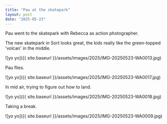 ```yaml
---
title: "Pau at the skatepark"
layout: post
date: "2025-05-23"
---
```


Pau went to the skatepark with Rebecca as action photographer.

The new skatepark in Sort looks great, the kids really like the green-topped 'volcan' in the middle.

![yo yo]({{ site.baseurl }}/assets/images/2025/IMG-20250523-WA0013.jpg)

Pau flies.

![yo yo]({{ site.baseurl }}/assets/images/2025/IMG-20250523-WA0017.jpg)

In mid air, trying to figure out how to land.

![yo yo]({{ site.baseurl }}/assets/images/2025/IMG-20250523-WA0018.jpg)

Taking a break.

![yo yo]({{ site.baseurl }}/assets/images/2025/IMG-20250523-WA0009.jpg)
